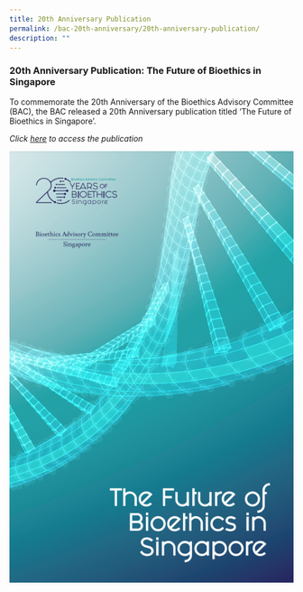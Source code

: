 ```yaml
---
title: 20th Anniversary Publication
permalink: /bac-20th-anniversary/20th-anniversary-publication/
description: ""
---
```

### **20th Anniversary Publication: The Future of Bioethics in Singapore**

To commemorate the 20th Anniversary of the Bioethics Advisory Committee (BAC), the BAC released a 20th Anniversary publication titled ‘The Future of Bioethics in Singapore’.

*Click [here](https://www.bioethics-singapore.gov.sg/publications/bac20thanniversarypublication) to access the publication*

![](/images/20th%20Anniversary%20Images/Book%20Cover%20-%20The%20Future%20of%20Bioethics%20in%20Singapore.png)